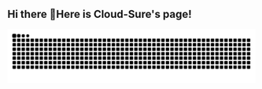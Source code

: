 ## Hi there 👋Here is Cloud-Sure's page!

<picture>
  <source media="(prefers-color-scheme: dark)" srcset="https://raw.githubusercontent.com/Cloud-Sure/Cloud-Sure/output/github-contribution-grid-snake-dark.svg">
  <source media="(prefers-color-scheme: light)" srcset="https://raw.githubusercontent.com/Cloud-Sure/Cloud-Sure/output/github-contribution-grid-snake.svg">
  <img alt="github contribution grid snake animation" src="https://raw.githubusercontent.com/Cloud-Sure/Cloud-Sure/output/github-contribution-grid-snake.svg">
</picture>

<!--
**Cloud-Sure/Cloud-Sure** is a ✨ _special_ ✨ repository because its `README.md` (this file) appears on your GitHub profile.

Here are some ideas to get you started:

- 🔭 I’m currently working on ...
- 🌱 I’m currently learning ...
- 👯 I’m looking to collaborate on ...
- 🤔 I’m looking for help with ...
- 💬 Ask me about ...
- 📫 How to reach me: ...
- 😄 Pronouns: ...
- ⚡ Fun fact: ...
-->
